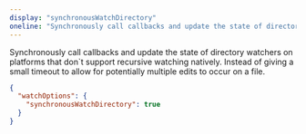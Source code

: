 ```yaml
---
display: "synchronousWatchDirectory"
oneline: "Synchronously call callbacks and update the state of directory watchers on platforms that don`t support recursive watching natively."
---
```


Synchronously call callbacks and update the state of directory watchers on platforms that don`t support recursive watching natively. Instead of giving a small timeout to allow for potentially multiple edits to occur on a file.

```json tsconfig
{
  "watchOptions": {
    "synchronousWatchDirectory": true
  }
}
```
